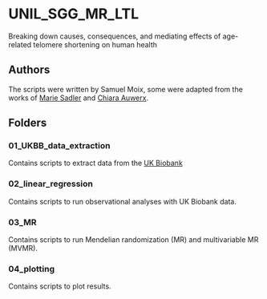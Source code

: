 # UNIL_SGG_MR_LTL
Breaking down causes, consequences, and mediating effects of age-related telomere shortening on human health

## Authors
The scripts were written by Samuel Moix, some were adapted from the works of [Marie Sadler](https://github.com/masadler) and [Chiara Auwerx](https://github.com/cauwerx).

## Folders

### 01_UKBB_data_extraction
Contains scripts to extract data from the [UK Biobank](https://www.ukbiobank.ac.uk/)

### 02_linear_regression
Contains scripts to run observational analyses with UK Biobank data.

### 03_MR
Contains scripts to run Mendelian randomization (MR) and multivariable MR (MVMR).

### 04_plotting
Contains scripts to plot results.